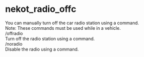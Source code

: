 # nekot_radio_offc  
  
You can manually turn off the car radio station using a command.  
Note: These commands must be used while in a vehicle.  
/offradio  
    Turn off the radio station using a command.  
/noradio  
    Disable the radio using a command.  